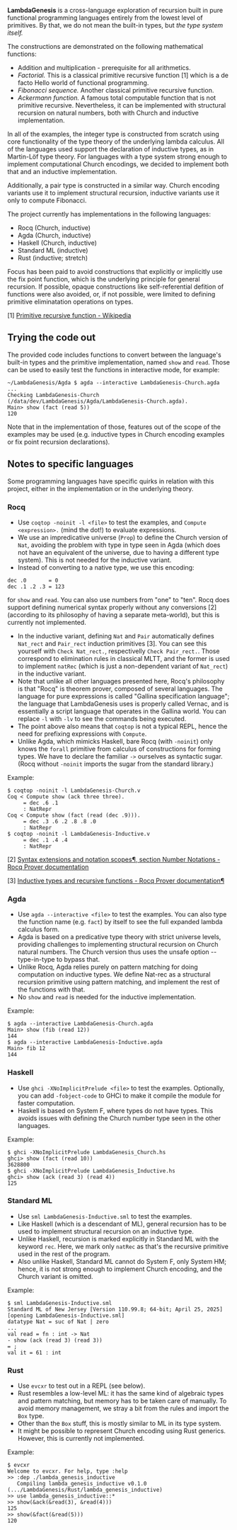 **LambdaGenesis** is a cross-language exploration of recursion built in
pure functional programming languages entirely from the lowest level of
primitives. By that, we do not mean the built-in types, but *the type system
itself.*

The constructions are demonstrated on the following mathematical functions:

- Addition and multiplication - prerequisite for all arithmetics.
- *Factorial.* This is a classical primitive recursive function [1] which is
a de facto Hello world of functional programming.
- *Fibonacci sequence.* Another classical primitive recursive function.
- *Ackermann function.* A famous total computable function that is not primitive
recursive. Nevertheless, it can be implemented with structural recursion on
natural numbers, both with Church and inductive implementation.

In all of the examples, the integer type is constructed from scratch using
core functionality of the type theory of the underlying lambda calculus.
All of the languages used support the declaration of inductive types, as
in Martin-Löf type theory. For languages with a type system strong enough to
implement computational Church encodings, we decided to implement both
that and an inductive implementation.

Additionally, a pair type is constructed in a similar way. Church encoding
variants use it to implement structural recursion, inductive variants use it
only to compute Fibonacci.

The project currently has implementations in the following languages:

- Rocq (Church, inductive)
- Agda (Church, inductive)
- Haskell (Church, inductive)
- Standard ML (inductive)
- Rust (inductive; stretch)

Focus has been paid to avoid constructions that explicitly or implicitly
use the fix point function, which is the underlying principle for
general recursion. If possible, opaque constructions like self-referential
defition of functions were also avoided, or, if not possible, were limited
to defining primitive eliminatation operations on types.

[1] [Primitive recursive function - Wikipedia](https://en.wikipedia.org/wiki/Primitive_recursive_function)

## Trying the code out

The provided code includes functions to convert between the language's
built-in types and the primitive implementation, named `show` and `read`.
Those can be used to easily test the functions in interactive mode, for
example:

```
~/LambdaGenesis/Agda $ agda --interactive LambdaGenesis-Church.agda
...
Checking LambdaGenesis-Church (/data/dev/LambdaGenesis/Agda/LambdaGenesis-Church.agda).
Main> show (fact (read 5))
120
```

Note that in the implementation of those, features out of the scope of
the examples may be used (e.g. inductive types in Church encoding examples
or fix point recursion declarations).

## Notes to specific languages

Some programming languages have specific quirks in relation with this
project, either in the implementation or in the underlying theory.

### Rocq

- Use `coqtop -noinit -l <file>` to test the examples, and
`Compute <expression>.` (mind the dot!) to evaluate expressions.
- We use an impredicative universe (`Prop`) to define the Church 
version of `Nat`, avoiding the problem with type in type seen in Agda
(which does not have an equivalent of the universe, due to having
a different type system). This is not needed for the inductive variant.
- Instead of converting to a native type, we use this encoding:
```
dec .0       = 0
dec .1 .2 .3 = 123
```
for `show` and `read`. You can also use numbers from "one" to "ten". Rocq
does support defining numerical syntax properly without any conversions [2]
(according to its philosophy of having a separate meta-world), but this is
currently not implemented.
- In the inductive variant, defining `Nat` and `Pair` automatically
defines `Nat_rect` and `Pair_rect` induction primitives [3]. You can see this
yourself with `Check Nat_rect.`, respectivelly `Check Pair_rect.`. Those
correspond to elimination rules in classical MLTT, and the former is used to
implement `natRec` (which is just a non-dependent variant of `Nat_rect`) in
the inductive variant.
- Note that unlike all other languages presented here, Rocq's philosophy
is that "Rocq" is theorem prover, composed of several languages. The
language for pure expressions is called "Gallina specification language";
the language that LambdaGenesis uses is properly called Vernac, and is
essentially a script language that operates in the Gallina world. You
can replace `-l` with `-lv` to see the commands being executed.
- The point above also means that `coqtop` is not a typical REPL, hence
the need for prefixing expressions with `Compute`.
- Unlike Agda, which mimicks Haskell, bare Rocq (with `-noinit`) only
knows the `forall` primitive from calculus of constructions for forming
types. We have to declare the familiar `->` ourselves as syntactic
sugar. (Rocq without `-noinit` imports the sugar from the standard
library.)

Example:
```
$ coqtop -noinit -l LambdaGenesis-Church.v
Coq < Compute show (ack three three).
     = dec .6 .1
     : NatRepr
Coq < Compute show (fact (read (dec .9))).
     = dec .3 .6 .2 .8 .8 .0
     : NatRepr
$ coqtop -noinit -l LambdaGenesis-Inductive.v
     = dec .1 .4 .4
     : NatRepr
```

[2] [Syntax extensions and notation scopes¶, section Number Notations - Rocq Prover documentation](https://rocq-prover.org/doc/V8.18.0/refman/user-extensions/syntax-extensions.html#number-notations)

[3] [Inductive types and recursive functions - Rocq Prover documentation¶](https://rocq-prover.org/doc/V8.18.0/refman/language/core/inductive.html)

### Agda

- Use `agda --interactive <file>` to test the examples. You can also type
the function name (e.g. `fact`) by itself to see the full expanded lambda
calculus form.
- Agda is based on a predicative type theory with strict universe levels,
providing challenges to implementing structural recursion on Church natural
numbers. The Church version thus uses the unsafe option --type-in-type
to bypass that.
- Unlike Rocq, Agda relies purely on pattern matching for doing computation
on inductive types. We define Nat-rec as a structural recursion primitive
using pattern matching, and implement the rest of the functions with that.
- No `show` and `read` is needed for the inductive implementation.

Example:
```
$ agda --interactive LambdaGenesis-Church.agda
Main> show (fib (read 12))
144
$ agda --interactive LambdaGenesis-Inductive.agda
Main> fib 12
144
```


### Haskell

- Use `ghci -XNoImplicitPrelude <file>` to test the examples. Optionally,
you can add `-fobject-code` to GHCi to make it compile the module for faster
computation.
- Haskell is based on System F, where types do not have types. This avoids
issues with defining the Church number type seen in the other languages.

Example:
```
$ ghci -XNoImplicitPrelude LambdaGenesis_Church.hs
ghci> show (fact (read 10))
3628800
$ ghci -XNoImplicitPrelude LambdaGenesis_Inductive.hs
ghci> show (ack (read 3) (read 4))
125
```

### Standard ML

- Use `sml LambdaGenesis-Inductive.sml` to test the examples.
- Like Haskell (which is a descendant of ML), general recursion has to be used
to implement structural recursion on an inductive type.
- Unlike Haskell, recursion is marked explicitly in Standard ML with the
keyword `rec`. Here, we mark only `natRec` as that's the recursive primitive
used in the rest of the program.
- Also unlike Haskell, Standard ML cannot do System F, only System HM; hence,
it is not strong enough to implement Church encoding, and the Church variant
is omitted.

Example:
```
$ sml LambdaGenesis-Inductive.sml 
Standard ML of New Jersey [Version 110.99.8; 64-bit; April 25, 2025]
[opening LambdaGenesis-Inductive.sml]
datatype Nat = suc of Nat | zero
...
val read = fn : int -> Nat
- show (ack (read 3) (read 3))
= ;
val it = 61 : int
```

### Rust
- Use `evcxr` to test out in a REPL (see below).
- Rust resembles a low-level ML: it has the same kind of algebraic types
and pattern matching, but memory has to be taken care of manually. To avoid
memory management, we stray a bit from the rules and import the `Box` type.
- Other than the `Box` stuff, this is mostly similar to ML in its type
system.
- It might be possible to represent Church encoding using Rust generics.
However, this is currently not implemented.

Example:
```
$ evcxr 
Welcome to evcxr. For help, type :help
>> :dep ./lambda_genesis_inductive
   Compiling lambda_genesis_inductive v0.1.0 (.../LambdaGenesis/Rust/lambda_genesis_inductive)
>> use lambda_genesis_inductive::*
>> show(&ack(&read(3), &read(4)))
125
>> show(&fact(&read(5)))
120
```
